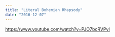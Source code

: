 ```yaml
---
title: "Literal Bohemian Rhapsody"
date: "2016-12-07"
---
```


https://www.youtube.com/watch?v=PJO7bcRVPvI
